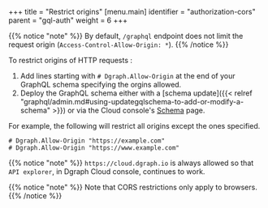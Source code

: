 +++
title = "Restrict origins"
[menu.main]
  identifier = "authorization-cors"
  parent = "gql-auth"
  weight = 6
+++

{{% notice "note" %}}
By default, ``/graphql`` endpoint does not limit the request origin (`Access-Control-Allow-Origin: *`).
{{% /notice %}}


To restrict origins of HTTP requests : 

1. Add lines starting with `# Dgraph.Allow-Origin` at the end of your GraphQL schema specifying the orgins allowed.
2. Deploy the GraphQL schema either with a [schema update]({{< relref "graphql/admin.md#using-updategqlschema-to-add-or-modify-a-schema" >}}) or via the Cloud console's [Schema](https://cloud.dgraph.io/_/schema) page.

For example, the following will restrict all origins except the ones specified.

```
# Dgraph.Allow-Origin "https://example.com"
# Dgraph.Allow-Origin "https://www.example.com"
```

{{% notice "note" %}}
`https://cloud.dgraph.io` is always allowed so that ``API explorer``, in Dgraph Cloud console, continues to work.

{{% notice "note" %}}
Note that CORS restrictions only apply to browsers.
{{% /notice %}}